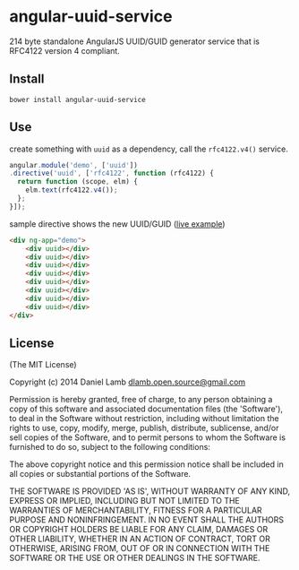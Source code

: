 angular-uuid-service
====================

214 byte standalone AngularJS UUID/GUID generator service that is RFC4122 version 4 compliant.

## Install

`bower install angular-uuid-service`

## Use
create something with `uuid` as a dependency, call the `rfc4122.v4()` service.

```javascript
angular.module('demo', ['uuid'])
.directive('uuid', ['rfc4122', function (rfc4122) {
  return function (scope, elm) {
    elm.text(rfc4122.v4());
  };
}]);
```
sample directive shows the new UUID/GUID ([live example](http://jsfiddle.net/daniellmb/Ppdq5/))

```html
<div ng-app="demo">
    <div uuid></div>
    <div uuid></div>
    <div uuid></div>
    <div uuid></div>
    <div uuid></div>
    <div uuid></div>
    <div uuid></div>
    <div uuid></div>
</div>
```

## License

(The MIT License)

Copyright (c) 2014 Daniel Lamb <dlamb.open.source@gmail.com>

Permission is hereby granted, free of charge, to any person obtaining
a copy of this software and associated documentation files (the
'Software'), to deal in the Software without restriction, including
without limitation the rights to use, copy, modify, merge, publish,
distribute, sublicense, and/or sell copies of the Software, and to
permit persons to whom the Software is furnished to do so, subject to
the following conditions:

The above copyright notice and this permission notice shall be
included in all copies or substantial portions of the Software.

THE SOFTWARE IS PROVIDED 'AS IS', WITHOUT WARRANTY OF ANY KIND,
EXPRESS OR IMPLIED, INCLUDING BUT NOT LIMITED TO THE WARRANTIES OF
MERCHANTABILITY, FITNESS FOR A PARTICULAR PURPOSE AND NONINFRINGEMENT.
IN NO EVENT SHALL THE AUTHORS OR COPYRIGHT HOLDERS BE LIABLE FOR ANY
CLAIM, DAMAGES OR OTHER LIABILITY, WHETHER IN AN ACTION OF CONTRACT,
TORT OR OTHERWISE, ARISING FROM, OUT OF OR IN CONNECTION WITH THE
SOFTWARE OR THE USE OR OTHER DEALINGS IN THE SOFTWARE.
